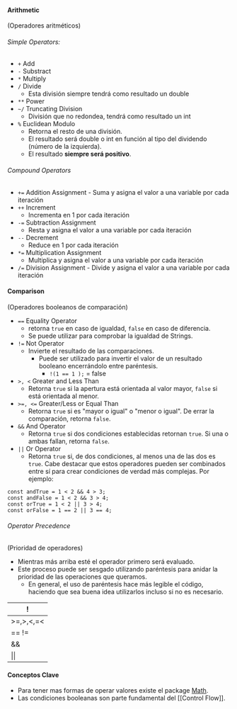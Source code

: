 #### Arithmetic
(Operadores aritméticos) 
###### Simple Operators:
- ``+`` Add
- ``-`` Substract
- ``*`` Multiply
- ``/`` Divide 
	- Esta división siempre tendrá como resultado un double
- ``**`` Power
- ``~/`` Truncating Division 
	- División que no redondea, tendrá como resultado un int
- ``%`` Euclidean Modulo 
	- Retorna el resto de una división.
	- El resultado será double o int en función al tipo del dividendo (número de la izquierda).
	- El resultado **siempre será positivo**.
###### Compound Operators
- ``+=`` Addition Assignment 
		- Suma y asigna el valor a una variable por cada iteración
-  ``++`` Increment
	 -  Incrementa en 1 por cada iteración 
- ``-=`` Subtraction Assignment
	- Resta y asigna el valor a una variable por cada iteración
- ``--`` Decrement
	- Reduce en 1 por cada iteración	
- ``*=`` Multiplication Assignment
	- Multiplica y asigna el valor a una variable por cada iteración
- ``/=`` Division Assignment
		- Divide y asigna el valor a una variable por cada iteración
#### Comparison
(Operadores booleanos de comparación)
- ``==`` Equality Operator
	- retorna ``true`` en caso de igualdad, `false` en caso de diferencia.
	- Se puede utilizar para comprobar la igualdad de Strings.
- `!=` Not Operator
	- Invierte el resultado de las comparaciones.
		- Puede ser utilizado para invertir el valor de un resultado booleano encerrándolo entre paréntesis.
			- ``!(1 == 1 );`` = false
- ``>, <`` Greater and Less Than
	- Retorna `true` si la apertura está orientada al valor mayor, `false` si está orientada al menor.
- ``>=, <=`` Greater/Less or Equal Than
	- Retorna `true` si es "mayor o igual" o "menor o igual". De errar la comparación, retorna `false`.
- ``&&`` And Operator
	- Retorna `true` si dos condiciones establecidas retornan `true`. Si una o ambas fallan, retorna `false`.
- ``||`` Or Operator
	- Retorna `true` si, de dos condiciones, al menos una de las dos es `true`.
Cabe destacar que estos operadores pueden ser combinados entre sí para crear condiciones de verdad más complejas. Por ejemplo:
```
const andTrue = 1 < 2 && 4 > 3;
const andFalse = 1 < 2 && 3 > 4;
const orTrue = 1 < 2 || 3 > 4;
const orFalse = 1 == 2 || 3 == 4;
```
###### Operator Precedence
(Prioridad de operadores)
- Mientras más arriba esté el operador primero será evaluado. 
- Este proceso puede ser sesgado utilizando paréntesis para anidar la prioridad de las operaciones que queramos. 
	- En general, el uso de paréntesis hace más legible el código, haciendo que sea buena idea utilizarlos incluso si no es necesario.

| !         |
| --------- |
| >=,>,<,=< |
| == !=     |
| &&        |
| \|\|      |

#### Conceptos Clave
- Para tener mas formas de operar valores existe el package [Math](Packages#Math).
- Las condiciones booleanas son parte fundamental del [[Control Flow]].